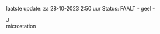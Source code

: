 laatste update: 
za 28-10-2023  2:50   uur 
Status: FAALT - geel - 
<div class="service R">J</div><div class="service Y">microstation</div>